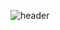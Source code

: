 ![header](https://capsule-render.vercel.app/api?type=waving&text=Hi~I`m%20Ui%20Yeon!&fontSize=60&theme=gruvbox_light&fontAlign=70&fontAlignY=30&height=200)
